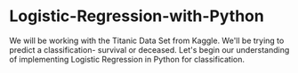 # Logistic-Regression-with-Python
We will be working with the Titanic Data Set from Kaggle. We'll be trying to predict a classification- survival or deceased. Let's begin our understanding of implementing Logistic Regression in Python for classification.

